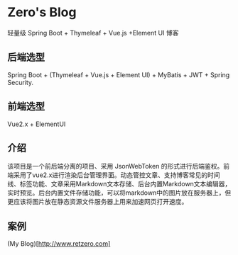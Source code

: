 # Zero's Blog
轻量级 Spring Boot + Thymeleaf + Vue.js +Element UI 博客

## 后端选型
Spring Boot + (Thymeleaf + Vue.js + Element UI) + MyBatis + JWT + Spring Security.

## 前端选型
Vue2.x + ElementUI

## 介绍
该项目是一个前后端分离的项目、采用 JsonWebToken 的形式进行后端鉴权。前端采用了vue2.x进行渲染后台管理界面。动态管控文章、支持博客常见的时间线、标签功能、文章采用Markdown文本存储、后台内置Markdown文本编辑器，实时预览。后台内置文件存储功能，可以将markdown中的图片放在服务器上，但更应该将图片放在静态资源文件服务器上用来加速网页打开速度。

## 案例
(My Blog)[http://www.retzero.com]

